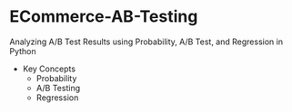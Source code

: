 # ECommerce-AB-Testing
Analyzing A/B Test Results using Probability, A/B Test, and Regression in Python 
- Key Concepts
  - Probability 
  - A/B Testing 
  - Regression
